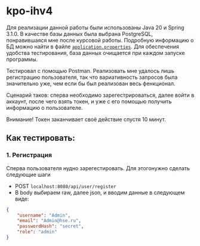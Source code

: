 # kpo-ihv4

Для реализации данной работы были использованы Java 20 и  Spring 3.1.0. В качестве базы данных была выбрана PostgreSQL, понравившаяся мне после курсовой работы. 
Подробную информацию о БД можно найти в файле [`application.properties`](https://github.com/KcasTischaWattt/kpo-ihv4/blob/main/src/main/resources/application.properties). Для обеспечения удобства тестирования, база данных очищается при каждом запуске программы.

Тестировал с помощью Postman. Реализовать мне удалось лишь регистрацию пользователя, так что вариативность запросов была значительно уже, чем если бы был реализован весь фенкционал.

Сценарий таков: сперва необходимо зарегестрироваться, далее войти в аккаунт, после чего взять токен, и уже с его помощью получить информацию о пользователе.

Внимание! Токен заканчивает своё действие спустя 10 минут.

## Как тестировать:

### 1. Регистрация

Сперва пользователя нудно зарегестировать. Для этогонужно сделать следующие шаги

 * POST `localhost:8080/api/user/register`
 * В body выбираем raw, далее json, и вводим данные в следующем виде:

``` json
{
    "username": "Admin",
    "email": "Admin@hse.ru",
    "passwordHash": "secret",
    "role": "admin"
}
```
